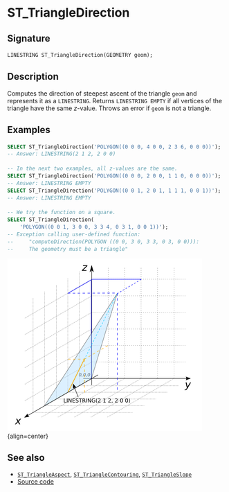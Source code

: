# ST_TriangleDirection

## Signature

```sql
LINESTRING ST_TriangleDirection(GEOMETRY geom);
```

## Description

Computes the direction of steepest ascent of the triangle `geom` and
represents it as a `LINESTRING`.
Returns `LINESTRING EMPTY` if all vertices of the triangle have the
same *z*-value.
Throws an error if `geom` is not a triangle.

## Examples

```sql
SELECT ST_TriangleDirection('POLYGON((0 0 0, 4 0 0, 2 3 6, 0 0 0))');
-- Answer: LINESTRING(2 1 2, 2 0 0)

-- In the next two examples, all z-values are the same.
SELECT ST_TriangleDirection('POLYGON((0 0 0, 2 0 0, 1 1 0, 0 0 0))');
-- Answer: LINESTRING EMPTY
SELECT ST_TriangleDirection('POLYGON((0 0 1, 2 0 1, 1 1 1, 0 0 1))');
-- Answer: LINESTRING EMPTY

-- We try the function on a square.
SELECT ST_TriangleDirection(
    'POLYGON((0 0 1, 3 0 0, 3 3 4, 0 3 1, 0 0 1))');
-- Exception calling user-defined function:
--     "computeDirection(POLYGON ((0 0, 3 0, 3 3, 0 3, 0 0))):
--     The geometry must be a triangle"
```

![](./ST_TriangleDirection_1.png){align=center}

## See also

* [`ST_TriangleAspect`](../ST_TriangleAspect),
  [`ST_TriangleContouring`](../ST_TriangleContouring),
  [`ST_TriangleSlope`](../ST_TriangleSlope)
* <a href="https://github.com/orbisgis/h2gis/blob/master/h2gis-functions/src/main/java/org/h2gis/functions/spatial/topography/ST_TriangleDirection.java" target="_blank">Source code</a>
